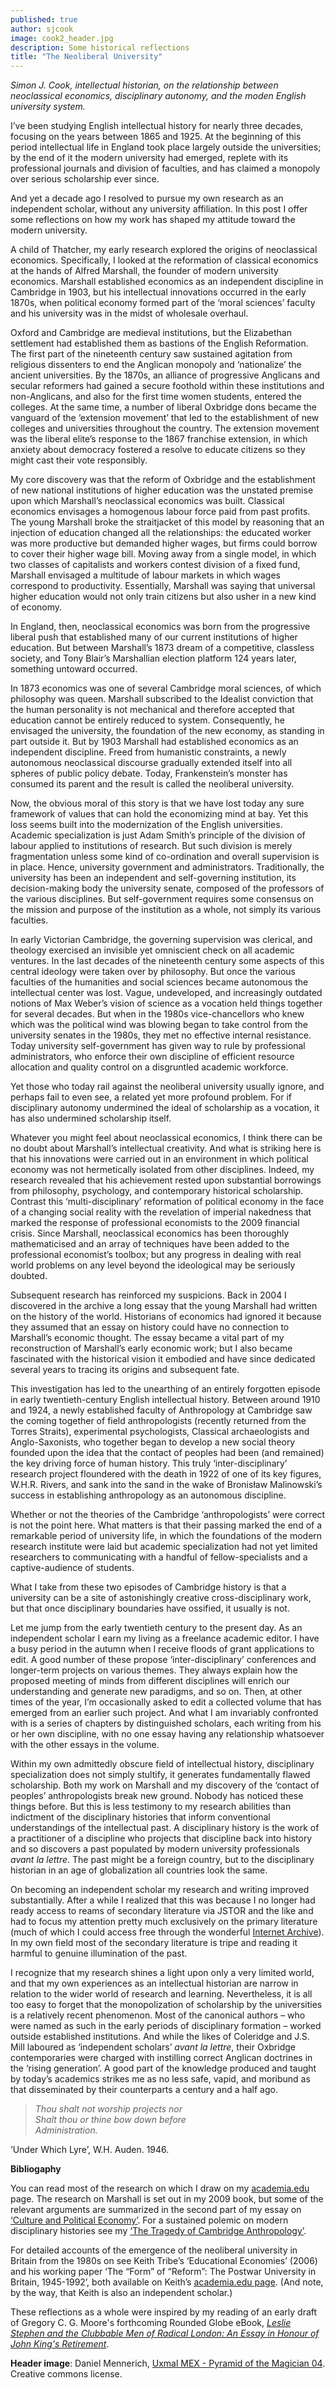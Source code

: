 ```yaml
---
published: true
author: sjcook
image: cook2_header.jpg
description: Some historical reflections
title: "The Neoliberal University"
---
```

*Simon J. Cook, intellectual historian, on the relationship between neoclassical economics, disciplinary autonomy, and the moden English university system.*

I’ve been studying English intellectual history for nearly three decades, focusing on the years between 1865 and 1925. At the beginning of this period intellectual life in England took place largely outside the universities; by the end of it the modern university had emerged, replete with its professional journals and division of faculties, and has claimed a monopoly over serious scholarship ever since.

And yet a decade ago I resolved to pursue my own research as an independent scholar, without any university affiliation. In this post I offer some reflections on how my work has shaped my attitude toward the modern university.

A child of Thatcher, my early research explored the origins of neoclassical economics. Specifically, I looked at the reformation of classical economics at the hands of Alfred Marshall, the founder of modern university economics. Marshall established economics as an independent discipline in Cambridge in 1903, but his intellectual innovations occurred in the early 1870s, when political economy formed part of the ‘moral sciences’ faculty and his university was in the midst of wholesale overhaul.

Oxford and Cambridge are medieval institutions, but the Elizabethan settlement had established them as bastions of the English Reformation. The first part of the nineteenth century saw sustained agitation from religious dissenters to end the Anglican monopoly and ‘nationalize’ the ancient universities. By the 1870s, an alliance of progressive Anglicans and secular reformers had gained a secure foothold within these institutions and non-Anglicans, and also for the first time women students, entered the colleges. At the same time, a number of liberal Oxbridge dons became the vanguard of the ‘extension movement’ that led to the establishment of new colleges and universities throughout the country. The extension movement was the liberal elite’s response to the 1867 franchise extension, in which anxiety about democracy fostered a resolve to educate citizens so they might cast their vote responsibly.

My core discovery was that the reform of Oxbridge and the establishment of new national institutions of higher education was the unstated premise upon which Marshall’s neoclassical economics was built. Classical economics envisages a homogenous labour force paid from past profits. The young Marshall broke the straitjacket of this model by reasoning that an injection of education changed all the relationships: the educated worker was more productive but demanded higher wages, but firms could borrow to cover their higher wage bill. Moving away from a single model, in which two classes of capitalists and workers contest division of a fixed fund, Marshall envisaged a multitude of labour markets in which wages correspond to productivity. Essentially, Marshall was saying that universal higher education would not only train citizens but also usher in a new kind of economy.

In England, then, neoclassical economics was born from the progressive liberal push that established many of our current institutions of higher education. But between Marshall’s 1873 dream of a competitive, classless society, and Tony Blair’s Marshallian election platform 124 years later, something untoward occurred.

In 1873 economics was one of several Cambridge moral sciences, of which philosophy was queen. Marshall subscribed to the Idealist conviction that the human personality is not mechanical and therefore accepted that education cannot be entirely reduced to system. Consequently, he envisaged the university, the foundation of the new economy, as standing in part outside it. But by 1903 Marshall had established economics as an independent discipline. Freed from humanistic constraints, a newly autonomous neoclassical discourse gradually extended itself into all spheres of public policy debate. Today, Frankenstein’s monster has consumed its parent and the result is called the neoliberal university.

Now, the obvious moral of this story is that we have lost today any sure framework of values that can hold the economizing mind at bay. Yet this loss seems built into the modernization of the English universities. Academic specialization is just Adam Smith’s principle of the division of labour applied to institutions of research. But such division is merely fragmentation unless some kind of co-ordination and overall supervision is in place. Hence, university government and administrators. Traditionally, the university has been an independent and self-governing institution, its decision-making body the university senate, composed of the professors of the various disciplines. But self-government requires some consensus on the mission and purpose of the institution as a whole, not simply its various faculties.

In early Victorian Cambridge, the governing supervision was clerical, and theology exercised an invisible yet omniscient check on all academic ventures. In the last decades of the nineteenth century some aspects of this central ideology were taken over by philosophy. But once the various faculties of the humanities and social sciences became autonomous the intellectual center was lost. Vague, undeveloped, and increasingly outdated notions of Max Weber’s vision of science as a vocation held things together for several decades. But when in the 1980s vice-chancellors who knew which was the political wind was blowing began to take control from the university senates in the 1980s, they met no effective internal resistance. Today university self-government has given way to rule by professional administrators, who enforce their own discipline of efficient resource allocation and quality control on a disgruntled academic workforce.

Yet those who today rail against the neoliberal university usually ignore, and perhaps fail to even see, a related yet more profound problem. For if disciplinary autonomy undermined the ideal of scholarship as a vocation, it has also undermined scholarship itself.

Whatever you might feel about neoclassical economics, I think there can be no doubt about Marshall’s intellectual creativity. And what is striking here is that his innovations were carried out in an environment in which political economy was not hermetically isolated from other disciplines. Indeed, my research revealed that his achievement rested upon substantial borrowings from philosophy, psychology, and contemporary historical scholarship. Contrast this ‘multi-disciplinary’ reformation of political economy in the face of a changing social reality with the revelation of imperial nakedness that marked the response of professional economists to the 2009 financial crisis. Since Marshall, neoclassical economics has been thoroughly mathematicised and an array of techniques have been added to the professional economist’s toolbox; but any progress in dealing with real world problems on any level beyond the ideological may be seriously doubted.

Subsequent research has reinforced my suspicions. Back in 2004 I discovered in the archive a long essay that the young Marshall had written on the history of the world. Historians of economics had ignored it because they assumed that an essay on history could have no connection to Marshall’s economic thought. The essay became a vital part of my reconstruction of Marshall’s early economic work; but I also became fascinated with the historical vision it embodied and have since dedicated several years to tracing its origins and subsequent fate.

This investigation has led to the unearthing of an entirely forgotten episode in early twentieth-century English intellectual history. Between around 1910 and 1924, a newly established faculty of Anthropology at Cambridge saw the coming together of field anthropologists (recently returned from the Torres Straits), experimental psychologists, Classical archaeologists and Anglo-Saxonists, who together began to develop a new social theory founded upon the idea that the contact of peoples had been (and remained) the key driving force of human history. This truly ‘inter-disciplinary’ research project floundered with the death in 1922 of one of its key figures, W.H.R. Rivers, and sank into the sand in the wake of Bronisław Malinowski’s success in establishing anthropology as an autonomous discipline.

Whether or not the theories of the Cambridge ‘anthropologists’ were correct is not the point here. What matters is that their passing marked the end of a remarkable period of university life, in which the foundations of the modern research institute were laid but academic specialization had not yet limited researchers to communicating with a handful of fellow-specialists and a captive-audience of students.

What I take from these two episodes of Cambridge history is that a university can be a site of astonishingly creative cross-disciplinary work, but that once disciplinary boundaries have ossified, it usually is not.

Let me jump from the early twentieth century to the present day. As an independent scholar I earn my living as a freelance academic editor. I have a busy period in the autumn when I receive floods of grant applications to edit. A good number of these propose ‘inter-disciplinary’ conferences and longer-term projects on various themes. They always explain how the proposed meeting of minds from different disciplines will enrich our understanding and generate new paradigms, and so on. Then, at other times of the year, I’m occasionally asked to edit a collected volume that has emerged from an earlier such project. And what I am invariably confronted with is a series of chapters by distinguished scholars, each writing from his or her own discipline, with no one essay having any relationship whatsoever with the other essays in the volume.

Within my own admittedly obscure field of intellectual history, disciplinary specialization does not simply stultify, it generates fundamentally flawed scholarship. Both my work on Marshall and my discovery of the ‘contact of peoples’ anthropologists break new ground. Nobody has noticed these things before. But this is less testimony to my research abilities than indictment of the disciplinary histories that inform conventional understandings of the intellectual past. A disciplinary history is the work of a practitioner of a discipline who projects that discipline back into history and so discovers a past populated by modern university professionals *avant la lettre*. The past might be a foreign country, but to the disciplinary historian in an age of globalization all countries look the same.

On becoming an independent scholar my research and writing improved substantially. After a while I realized that this was because I no longer had ready access to reams of secondary literature via JSTOR and the like and had to focus my attention pretty much exclusively on the primary literature (much of which I could access free through the wonderful [Internet Archive](https://archive.org/details/texts)). In my own field most of the secondary literature is tripe and reading it harmful to genuine illumination of the past.

I recognize that my research shines a light upon only a very limited world, and that my own experiences as an intellectual historian are narrow in relation to the wider world of research and learning. Nevertheless, it is all too easy to forget that the monopolization of scholarship by the universities is a relatively recent phenomenon. Most of the canonical authors – who were named as such in the early periods of disciplinary formation – worked outside established institutions. And while the likes of Coleridge and J.S. Mill laboured as ‘independent scholars’ *avant la lettre*, their Oxbridge contemporaries were charged with instilling correct Anglican doctrines in the ‘rising generation’. A good part of the knowledge produced and taught by today’s academics strikes me as no less safe, vapid, and moribund as that disseminated by their counterparts a century and a half ago.

>*Thou shalt not worship projects nor  
>Shalt thou or thine bow down before   
>    Administration.*

‘Under Which Lyre’, W.H. Auden. 1946.


**Bibliogaphy**

You can read most of the research on which I draw on my [academia.edu]( https://yemachine.academia.edu/simoncook) page. The research on Marshall is set out in my 2009 book, but some of the relevant arguments are summarized in the second part of my essay on [‘Culture and Political Economy’](https://www.academia.edu/2305457/Culture_and_Political_Economy_Adam_Smith_and_Alfred_Marshall). For a sustained polemic on modern disciplinary histories see my [‘The Tragedy of Cambridge Anthropology’](https://www.academia.edu/23820170/The_Tragedy_of_Cambridge_Anthropology_Edwardian_Historical_Thought_and_the_Contact_of_Peoples).

For detailed accounts of the emergence of the neoliberal university in Britain from the 1980s on see Keith Tribe’s ‘Educational Economies’ (2006) and his working paper ‘The “Form” of “Reform”: The Postwar University in Britain, 1945-1992’, both available on Keith’s [academia.edu page](https://independent.academia.edu/KeithTribe). (And note, by the way, that Keith is also an independent scholar.)

These reflections as a whole were inspired by my reading of an early draft of Gregory C. G. Moore's forthcoming Rounded Globe eBook, [*Leslie Stephen and the Clubbable Men of Radical London: An Essay in Honour of John King's Retirement*](https://roundedglobe.com/books/d8b165e7-9d86-435c-b339-17cc350dd2e8/Leslie%20Stephen%20and%20the%20Clubbable%20Men%20of%20Radical%20London:%20An%20Essay%20in%20Honour%20of%20John%20King's%20Retirement/).

**Header image**: Daniel Mennerich, [Uxmal MEX - Pyramid of the Magician 04](https://www.flickr.com/photos/danielmennerich/8478731666/). Creative commons license.